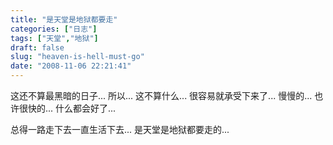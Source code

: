 ```yaml
---
title: "是天堂是地狱都要走"
categories: ["日志"]
tags: ["天堂","地狱"]
draft: false
slug: "heaven-is-hell-must-go"
date: "2008-11-06 22:21:41"
---
```


这还不算最黑暗的日子...
所以...
这不算什么...
很容易就承受下来了...
慢慢的...
也许很快的...
什么都会好了...
 
总得一路走下去一直生活下去...
是天堂是地狱都要走的...
